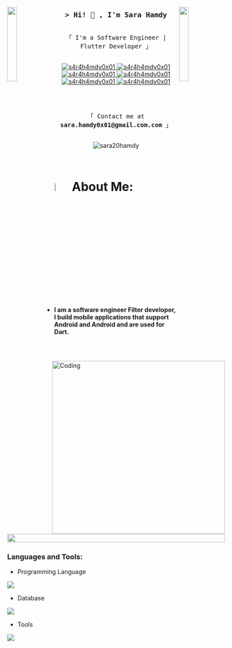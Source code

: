<img align="left" src="https://user-images.githubusercontent.com/65187002/144930161-2f783401-8d27-4fdf-a2f7-cc0ba32f1f1f.gif" width="21%" style="display:inline;"><img align="right" src="https://user-images.githubusercontent.com/65187002/144930161-2f783401-8d27-4fdf-a2f7-cc0ba32f1f1f.gif" width="21%" style="display:inline;">

<!-- Intro  -->
<h3 align="center">
        <samp>&gt; Hi! 👋 , I'm Sara Hamdy
        </samp>
</h3>

<p align="center"> 
  <samp>
    <br>
    「 I'm a Software Engineer |   Flutter Developer   」
    <br>
    <br>
  </samp>
</p>

<p align="center">
 
 <a href="sara.hamdy0x01@gmail.com" target="_blank">
  <img src="https://img.shields.io/badge/Gmail-D14836?style=for-the-badge&logo=gmail&logoColor=white" alt="s4r4h4mdy0x01"/>
 </a>
  <a href="https://www.linkedin.com/in/s4r4h4mdy0x01" target="_blank">
  <img src="https://img.shields.io/badge/LinkedIn-0077B5?style=for-the-badge&logo=linkedin&logoColor=white" alt="s4r4h4mdy0x01"/>
 </a>
   <a href="https://t.me/s4r4h4mdy0x01" target="_blank">
  <img src="https://img.shields.io/badge/Telegram-2CA5E0?style=for-the-badge&logo=telegram&logoColor=white" alt="s4r4h4mdy0x01"/>
 </a>
   <a href="http://wa.me/201069300864" target="_blank">
  <img src="https://img.shields.io/badge/WhatsApp-25D366?style=for-the-badge&logo=whatsapp&logoColor=white" alt="s4r4h4mdy0x01"/>
 </a>
 <a href="https://leetcode.com/s4r4h4mdy0x01/" target="_blank">
  <img src="https://img.shields.io/badge/-LeetCode-FFA116?style=for-the-badge&logo=LeetCode&logoColor=black" alt="s4r4h4mdy0x01"/>
 </a>
 <a href="https://codeforces.com/profile/MY_SO" target="_blank">
  <img src="https://img.shields.io/badge/Codeforces-445f9d?style=for-the-badge&logo=Codeforces&logoColor=white" alt="s4r4h4mdy0x01"/>
 </a>
 
</p>
<br />
<p align="center"> 
  <samp>
    <br>
    「 Contact me at <b>sara.hamdy0x01@gmail.com.com</b> 」
    <br>
    <br>
  </samp>
</p>


<p align="center"> <img src="https://komarev.com/ghpvc/?username=sara20hamdy&label=Profile%20views&color=0e75b6&style=flat" alt="sara20hamdy" /> </p>




<br>

# <img src="https://external-content.duckduckgo.com/iu/?u=https%3A%2F%2Ftse3.mm.bing.net%2Fth%3Fid%3DOIP.hMpXKaoQXkeS_nKU0BCoHgHaFw%26pid%3DApi&f=1&ipt=2772eff3bb97e72077000b31c13fa091ac90f4b412212af34b92b2632593c693&ipo=images" width="6.8%" /> About Me:

<img align="right" alt="Coding" width="400" src="https://external-content.duckduckgo.com/iu/?u=https%3A%2F%2Fcdn.dribbble.com%2Fusers%2F669537%2Fscreenshots%2F4803291%2Fapi_developers-1.gif&f=1&nofb=1&ipt=5b7c74d25089b49105590ede815508b01445ac0b146f9908d704664ff694b082&ipo=images">

- **I am a software engineer Filter developer, I build mobile applications that support Android and Android and are used for Dart.**


<img src="https://i.imgur.com/dBaSKWF.gif" height="20" width="100%">

<h3 align="left">Languages and Tools:</h3>

- Programming Language
<p align="left">
  <a href="https://skillicons.dev">
    <img src="https://skillicons.dev/icons?i=cpp,dart,py" />
  </a>
</p>



- Database
<p align="left">
  <a href="https://skillicons.dev">
    <img src="https://skillicons.dev/icons?i=mysql" />
  </a>
</p>

- Tools
<p align="left">
  <a href="https://skillicons.dev">
    <img src="https://skillicons.dev/icons?i=git,github,visualstudio,vscode,postman,linux,bash,figma,firebase,flutter" />
  </a>
</p>

<br/>
